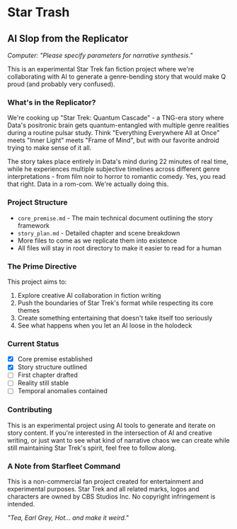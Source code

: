 # Star Trash
## AI Slop from the Replicator

*Computer: "Please specify parameters for narrative synthesis."*

This is an experimental Star Trek fan fiction project where we're collaborating with AI to generate a genre-bending story that would make Q proud (and probably very confused). 

### What's in the Replicator?

We're cooking up "Star Trek: Quantum Cascade" - a TNG-era story where Data's positronic brain gets quantum-entangled with multiple genre realities during a routine pulsar study. Think "Everything Everywhere All at Once" meets "Inner Light" meets "Frame of Mind", but with our favorite android trying to make sense of it all.

The story takes place entirely in Data's mind during 22 minutes of real time, while he experiences multiple subjective timelines across different genre interpretations - from film noir to horror to romantic comedy. Yes, you read that right. Data in a rom-com. We're actually doing this.

### Project Structure

- `core_premise.md` - The main technical document outlining the story framework
- `story_plan.md` - Detailed chapter and scene breakdown
- More files to come as we replicate them into existence
- All files will stay in root directory to make it easier to read for a human

### The Prime Directive

This project aims to:
1. Explore creative AI collaboration in fiction writing
2. Push the boundaries of Star Trek's format while respecting its core themes
3. Create something entertaining that doesn't take itself too seriously
4. See what happens when you let an AI loose in the holodeck

### Current Status

- [x] Core premise established
- [x] Story structure outlined
- [ ] First chapter drafted
- [ ] Reality still stable
- [ ] Temporal anomalies contained

### Contributing

This is an experimental project using AI tools to generate and iterate on story content. If you're interested in the intersection of AI and creative writing, or just want to see what kind of narrative chaos we can create while still maintaining Star Trek's spirit, feel free to follow along.

### A Note from Starfleet Command

This is a non-commercial fan project created for entertainment and experimental purposes. Star Trek and all related marks, logos and characters are owned by CBS Studios Inc. No copyright infringement is intended.

*"Tea, Earl Grey, Hot... and make it weird."* 
